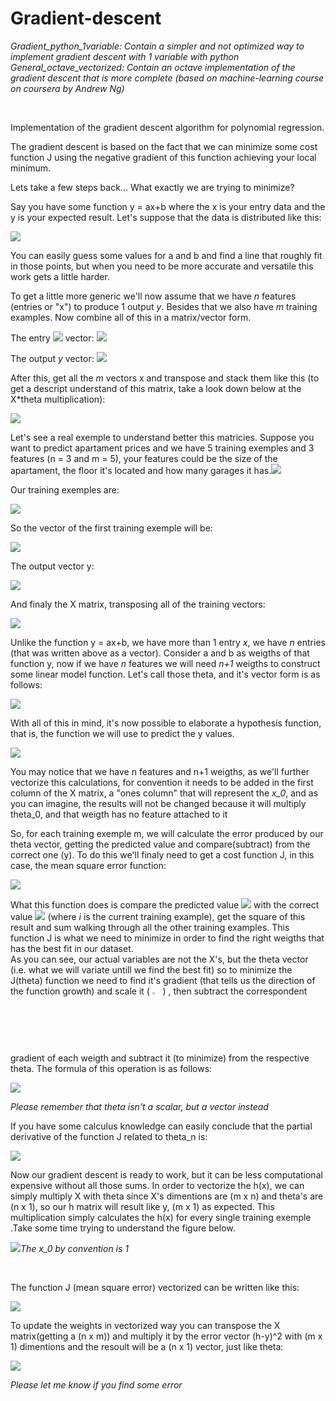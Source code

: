 # Gradient-descent

*Gradient_python_1variable: Contain a simpler and not optimized way to implement gradient descent with 1 variable with python*
*General_octave_vectorized: Contain an octave implementation of the gradient descent that is more complete (based on machine-learning course on coursera by Andrew Ng)*

</br>

Implementation of the gradient descent algorithm for polynomial regression.

The gradient descent is based on the fact that we can minimize some cost function J using the negative gradient of this function achieving your local minimum.

Lets take a few steps back... What exactly we are trying to minimize?

Say you have some function y = ax+b where the x is your entry data and the y is your expected result. Let's suppose that the data is distributed like this:

<img src="https://github.com/HenriqueMedeiross/Gradient-descent-study/blob/master/Equations/scatt.PNG?raw=true">

You can easily guess some values for a and b and find a line that roughly fit in those points, but when you need to be more accurate and versatile this work gets a little harder.

To get a little more generic we'll now assume that we have *n* features (entries or "x") to produce 1 output *y*. Besides that we also have *m* training examples. Now combine all of this in a matrix/vector form.

The entry <img src="https://github.com/HenriqueMedeiross/Gradient-descent-study/blob/master/Equations/x^m_n.png?raw=true"> vector:
<img src="https://github.com/HenriqueMedeiross/Gradient-descent-study/blob/master/Equations/x_matrix.png?raw=true">

The output *y* vector: <img src="https://github.com/HenriqueMedeiross/Gradient-descent-study/blob/master/Equations/y_matrix.png?raw=true">

After this, get all the *m* vectors x and transpose and stack them like this (to get a descript understand of this matrix, take a look down below at the X*theta multiplication): 

<img src="https://github.com/HenriqueMedeiross/Gradient-descent-study/blob/master/Equations/X-matrix.png?raw=true">

Let's see a real exemple to understand better this matricies. Suppose you want to predict apartament prices and we have 5 training exemples and 3 features (n = 3 and m = 5), your features could be the size of the apartament, the floor it's located and how many garages it has.<img src="https://github.com/HenriqueMedeiross/Gradient-descent-study/blob/master/Equations/exemple-features-.png?raw=true">

Our training exemples are: 

<img src="https://github.com/HenriqueMedeiross/Gradient-descent-study/blob/master/Equations/exemple-training-exemples.png?raw=true">

So the vector of the first training exemple will be:

<img src="https://github.com/HenriqueMedeiross/Gradient-descent-study/blob/master/Equations/exemple-features-x1.png?raw=true">

The output vector y:

<img src="https://github.com/HenriqueMedeiross/Gradient-descent-study/blob/master/Equations/exemple-y-.png?raw=true">

And finaly the X matrix, transposing all of the training vectors:

<img src="https://github.com/HenriqueMedeiross/Gradient-descent-study/blob/master/Equations/exemple-X.png?raw=true">

Unlike the function y = ax+b, we have more than 1 entry *x*, we have *n* entries (that was written above as a vector). Consider a and b as weigths of that function y, now if we have *n* features we will need *n+1* weigths to construct some linear model function. Let's call those theta, and it's vector form is as follows:

<img src="https://github.com/HenriqueMedeiross/Gradient-descent-study/blob/master/Equations/theta_vector.png?raw=true">

With all of this in mind, it's now possible to elaborate a hypothesis function, that is, the function we will use to predict the y values.


<img src="https://github.com/HenriqueMedeiross/Gradient-descent-study/blob/master/Equations/h(x).png?raw=true">

You may notice that we have n features and n+1 weigths, as we'll further vectorize this calculations, for convention it needs to be added in the first column of the X matrix, a "ones column" that will represent the *x_0*, and as you can imagine, the results will not be changed because it will multiply theta_0, and that weigth has no feature attached to it

So, for each training exemple m, we will calculate the error produced by our theta vector, getting the predicted value and compare(subtract) from the correct one (y). To do this we'll finaly need to get a cost function J, in this case, the mean square error function:
 
<img src="https://github.com/HenriqueMedeiross/Gradient-descent-study/blob/master/Equations/costfunc.png?raw=true">

What this function does is compare the predicted value <img src="https://github.com/HenriqueMedeiross/Gradient-descent-study/blob/master/Equations/h(x^i).png?raw=true"> with the correct value <img src="https://github.com/HenriqueMedeiross/Gradient-descent-study/blob/master/Equations/y^i.png?raw=true"> (where *i* is the current training example), get the square of this result and sum walking through all the other training examples. This function J is what we need to minimize in order to find the right weigths that has the best fit in our dataset.
</br>
As you can see, our actual variables are not the X's, but the theta vector (i.e. what we will variate untill we find the best fit) so to minimize the J(theta) function we need to find it's gradient (that tells us the direction of the function growth) and scale it  (  <img src="https://github.com/HenriqueMedeiross/Gradient-descent-study/blob/master/Equations/frac{1}{2m}.png?raw=true" heigth="2.5%" width="2.5%">  )  , then subtract the correspondent gradient of each weigth and subtract it (to minimize) from the respective theta. The formula of this operation is as follows:

<img src="https://github.com/HenriqueMedeiross/Gradient-descent-study/blob/master/Equations/update%20weights%20function.png?raw=true">

*Please remember that theta isn't a scalar, but a vector instead*

If you have some calculus knowledge can easily conclude that the partial derivative of the function J related to theta_n is:


<img src="https://github.com/HenriqueMedeiross/Gradient-descent-study/blob/master/Equations/gradient-func-J.png?raw=true">


Now our gradient descent is ready to work, but it can be less computational expensive without all those sums. In order to vectorize the h(x), we can simply multiply X with theta since X's dimentions are (m x n) and theta's are (n x 1), so our h matrix will result like y, (m x 1) as expected. This multiplication simply calculates the h(x) for every single training exemple .Take some time trying to understand the figure below.

<img src="https://github.com/HenriqueMedeiross/Gradient-descent-study/blob/master/Equations/vect-h(x)-eq.png?raw=true">*The x_0 by convention is 1*


</br>

The function J (mean square error) vectorized can be written like this:  

<img src="https://github.com/HenriqueMedeiross/Gradient-descent-study/blob/master/Equations/mean-square-vect-.png?raw=true">

To update the weights in vectorized way you can transpose the X matrix(getting a (n x m)) and multiply it by the error vector (h-y)^2 with (m x 1) dimentions and the resoult will be a (n x 1) vector, just like theta:

<img src="https://github.com/HenriqueMedeiross/Gradient-descent-study/blob/master/Equations/update-weights-function-vect.png?raw=true">


*Please let me know if you find some error*

